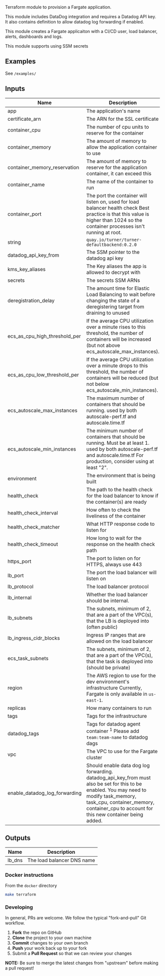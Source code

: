Terraform module to provision a Fargate application.

This module includes DataDog integration and requires a Datadog API key. It also contains definition to allow datadog log forwarding if enabled.

This module creates a Fargate applicaiton with a CI/CD user, load balancer, alerts, dashboards and logs.

This module supports using SSM secrets

## Examples

See `/examples/`

## Inputs

| Name | Description | Type | Default | Required |
|------|-------------|:----:|:-----:|:-----:|
| app | The application's name | string | - | yes |
| certificate_arn | The ARN for the SSL certificate | string | - | yes |
| container_cpu | The number of cpu units to reserve for the container | number | 246 | no |
| container_memory | The amount of memory to allow the application container to use | number | 256 | no |
| container_memory_reservation | The amount of memory to reserve for the application container, it can exceed this | number | 128 | no |
| container_name | The name of the container to run | string | `app` | no |
| container_port | The port the container will listen on, used for load balancer health check Best practice is that this value is higher than 1024 so the container processes isn't running at root. | string | - | yes |
string | `quay.io/turner/turner-defaultbackend:0.2.0` | no |
| datadog_api_key_from | The SSM pointer to the datadog api key | string | - | no |
| kms_key_aliases | The Key aliases the app is allowed to decrypt with | list(string) | "alias/aws/ssm" | no |
| secrets | The secrets SSM ARNs | list(name,valueFrom) | - | no |
| deregistration_delay | The amount time for Elastic Load Balancing to wait before changing the state of a deregistering target from draining to unused | string | `30` | no |
| ecs_as_cpu_high_threshold_per | If the average CPU utilization over a minute rises to this threshold, the number of containers will be increased (but not above ecs_autoscale_max_instances). | string | `80` | no |
| ecs_as_cpu_low_threshold_per | If the average CPU utilization over a minute drops to this threshold, the number of containers will be reduced (but not below ecs_autoscale_min_instances). | string | `20` | no |
| ecs_autoscale_max_instances | The maximum number of containers that should be running. used by both autoscale-perf.tf and autoscale.time.tf | string | `8` | no |
| ecs_autoscale_min_instances | The minimum number of containers that should be running. Must be at least 1. used by both autoscale-perf.tf and autoscale.time.tf For production, consider using at least "2". | string | `1` | no |
| environment | The environment that is being built | string | - | yes |
| health_check | The path to the health check for the load balancer to know if the container(s) are ready | string | - | yes |
| health_check_interval | How often to check the liveliness of the container | string | `30` | no |
| health_check_matcher | What HTTP response code to listen for | string | `200` | no |
| health_check_timeout | How long to wait for the response on the health check path | string | `10` | no |
| https_port | The port to listen on for HTTPS, always use 443 | string | `443` | no |
| lb_port | The port the load balancer will listen on | string | `80` | no |
| lb_protocol | The load balancer protocol | string | `HTTP` | no |
| lb_internal | Whether the load balancer should be internal. | boolean | `false` | no |
| lb_subnets | The subnets, minimum of 2, that are a part of the VPC(s), that the LB is deployed into (often public) | string | - | yes |
| lb_ingress_cidr_blocks | Ingress IP ranges that are allowed on the load balancer | string list | `["0.0.0.0/0"]` | no |
| ecs_task_subnets | The subnets, minimum of 2, that are a part of the VPC(s), that the task is deployed into (should be private) | string | - | yes |
| region | The AWS region to use for the dev environment's infrastructure Currently, Fargate is only available in `us-east-1`. | string | `us-east-1` | no |
| replicas | How many containers to run | string | `1` | no |
| tags | Tags for the infrastructure | map | - | yes |
| datadog_tags | Tags for datadog agent container <sup>1</sup> Please add `team:team-name` to datadog dags | string | - | no<sup>1</sup> |
| vpc | The VPC to use for the Fargate cluster | string | - | yes |
| enable_datadog_log_forwarding| Should enable data dog log forwarding. datadog_api_key_from must also be set for this to be enabled. You may need to modify task_memory, task_cpu, container_memory, container_cpu to account for this new container being added. | bool | false | no



## Outputs

| Name | Description |
|------|-------------|
| lb_dns | The load balancer DNS name |

### Docker instructions

From the `docker` directory

```sh
make terraform
```

### Developing

In general, PRs are welcome. We follow the typical "fork-and-pull" Git workflow.

 1. **Fork** the repo on GitHub
 2. **Clone** the project to your own machine
 3. **Commit** changes to your own branch
 4. **Push** your work back up to your fork
 5. Submit a **Pull Request** so that we can review your changes

**NOTE:** Be sure to merge the latest changes from "upstream" before making a pull request!
